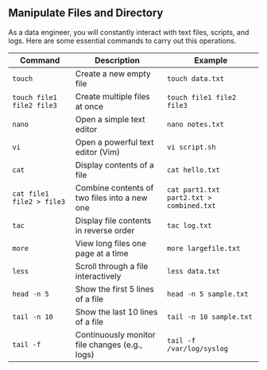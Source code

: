 ## Manipulate Files and Directory
As a data engineer, you will constantly interact with text files, scripts, and logs. Here are some essential commands to carry out this operations.

| Command                   | Description                                    | Example                                  |
| ------------------------- | ---------------------------------------------- | ---------------------------------------- |
| `touch`                   | Create a new empty file                        | `touch data.txt`                         |
| `touch file1 file2 file3` | Create multiple files at once                  | `touch file1 file2 file3`                |
| `nano`                    | Open a simple text editor                      | `nano notes.txt`                         |
| `vi`                      | Open a powerful text editor (Vim)              | `vi script.sh`                           |
| `cat`                     | Display contents of a file                     | `cat hello.txt`                          |
| `cat file1 file2 > file3` | Combine contents of two files into a new one   | `cat part1.txt part2.txt > combined.txt` |
| `tac`                     | Display file contents in reverse order         | `tac log.txt`                            |
| `more`                    | View long files one page at a time             | `more largefile.txt`                     |
| `less`                    | Scroll through a file interactively            | `less data.txt`                          |
| `head -n 5`               | Show the first 5 lines of a file               | `head -n 5 sample.txt`                   |
| `tail -n 10`              | Show the last 10 lines of a file               | `tail -n 10 sample.txt`                  |
| `tail -f`                 | Continuously monitor file changes (e.g., logs) | `tail -f /var/log/syslog`                |
